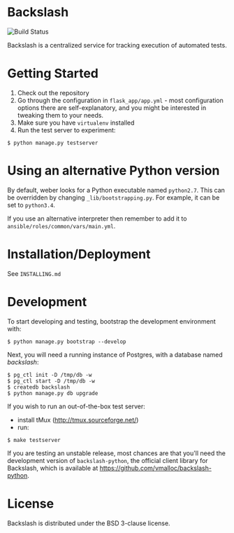 Backslash
=========

![Build Status](https://secure.travis-ci.org/vmalloc/backslash.png?branch=master ) 

Backslash is a centralized service for tracking execution of automated tests.

Getting Started
===============

1. Check out the repository
2. Go through the configuration in `flask_app/app.yml` - most configuration options there are self-explanatory, and you might be interested in tweaking them to your needs.
3. Make sure you have `virtualenv` installed
4. Run the test server to experiment:
```
$ python manage.py testserver
```

Using an alternative Python version
===================================
By default, weber looks for a Python executable named `python2.7`. This can be overridden by changing `_lib/bootstrapping.py`. For example, it can be set to `python3.4`.

If you use an alternative interpreter then remember to add it to `ansible/roles/common/vars/main.yml`.

Installation/Deployment
=======================

See `INSTALLING.md`

Development
===========

To start developing and testing, bootstrap the development environment with:

```
$ python manage.py bootstrap --develop
```

Next, you will need a running instance of Postgres, with a database named *backslash*:

```
$ pg_ctl init -D /tmp/db -w
$ pg_ctl start -D /tmp/db -w
$ createdb backslash
$ python manage.py db upgrade
```

If you wish to run an out-of-the-box test server:
- install tMux (http://tmux.sourceforge.net/)
- run:
```
$ make testserver
```


If you are testing an unstable release, most chances are that you'll need the development version of `backslash-python`, the official client library for Backslash, which is available at https://github.com/vmalloc/backslash-python.

License
=======

Backslash is distributed under the BSD 3-clause license.
